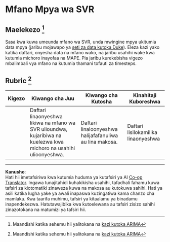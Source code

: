 <!--
CO_OP_TRANSLATOR_METADATA:
{
  "original_hash": "94aa2fc6154252ae30a3f3740299707a",
  "translation_date": "2025-09-05T15:38:36+00:00",
  "source_file": "7-TimeSeries/3-SVR/assignment.md",
  "language_code": "sw"
}
-->
# Mfano Mpya wa SVR

## Maelekezo [^1]

Sasa kwa kuwa umeunda mfano wa SVR, unda mwingine mpya ukitumia data mpya (jaribu mojawapo ya [seti za data kutoka Duke](http://www2.stat.duke.edu/~mw/ts_data_sets.html)). Eleza kazi yako katika daftari, onyesha data na mfano wako, na jaribu usahihi wake kwa kutumia michoro inayofaa na MAPE. Pia jaribu kurekebisha vigezo mbalimbali vya mfano na kutumia thamani tofauti za timesteps.

## Rubric [^1]

| Kigezo   | Kiwango cha Juu                                              | Kiwango cha Kutosha                                      | Kinahitaji Kuboreshwa              |
| -------- | ------------------------------------------------------------ | --------------------------------------------------------- | ----------------------------------- |
|          | Daftari linaonyeshwa likiwa na mfano wa SVR ulioundwa, kujaribiwa na kuelezwa kwa michoro na usahihi ulioonyeshwa. | Daftari linaloonyeshwa halijafafanuliwa au lina makosa. | Daftari lisilokamilika linaonyeshwa |

[^1]: Maandishi katika sehemu hii yalitokana na [kazi kutoka ARIMA](https://github.com/microsoft/ML-For-Beginners/tree/main/7-TimeSeries/2-ARIMA/assignment.md)

---

**Kanusho**:  
Hati hii imetafsiriwa kwa kutumia huduma ya kutafsiri ya AI [Co-op Translator](https://github.com/Azure/co-op-translator). Ingawa tunajitahidi kuhakikisha usahihi, tafadhali fahamu kuwa tafsiri za kiotomatiki zinaweza kuwa na makosa au kutokuwa sahihi. Hati ya asili katika lugha yake ya awali inapaswa kuzingatiwa kama chanzo cha mamlaka. Kwa taarifa muhimu, tafsiri ya kitaalamu ya binadamu inapendekezwa. Hatutawajibika kwa kutoelewana au tafsiri zisizo sahihi zinazotokana na matumizi ya tafsiri hii.